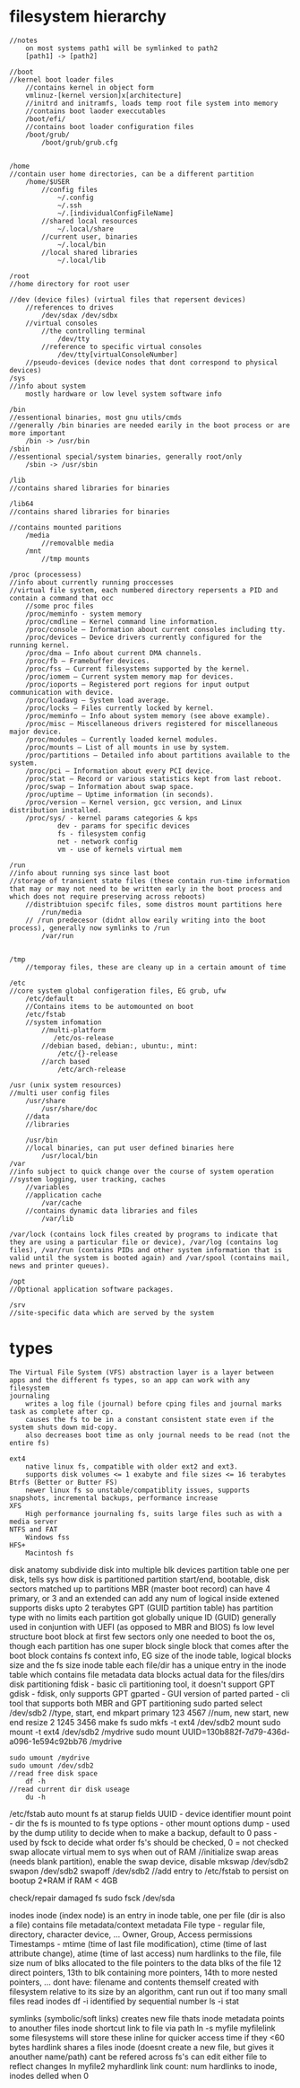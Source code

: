 # filesystem hierarchy
    //notes
        on most systems path1 will be symlinked to path2
        [path1] -> [path2]

    //boot
    //kernel boot loader files
        //contains kernel in object form
        vmlinuz-[kernel version]x[architecture]
        //initrd and initramfs, loads temp root file system into memory
        //contains boot laoder execcutables
        /boot/efi/
        //contains boot loader configuration files
        /boot/grub/
            /boot/grub/grub.cfg


    /home
    //contain user home directories, can be a different partition
        /home/$USER
            //config files
                ~/.config
                ~/.ssh
                ~/.[individualConfigFileName]
            //shared local resources
                ~/.local/share
            //current user, binaries
                ~/.local/bin
            //local shared libraries
                ~/.local/lib
            
    /root	
    //home directory for root user

    //dev (device files) (virtual files that repersent devices)
        //references to drives
            /dev/sdax /dev/sdbx
        //virtual consoles
            //the controlling terminal
                /dev/tty
            //reference to specific virtual consoles
                /dev/tty[virtualConsoleNumber]
        //pseudo-devices (device nodes that dont correspond to physical devices)
    /sys
    //info about system
        mostly hardware or low level system software info

    /bin
    //essentional binaries, most gnu utils/cmds
    //generally /bin binaries are needed earily in the boot process or are more important
        /bin -> /usr/bin
    /sbin
    //essentional special/system binaries, generally root/only
        /sbin -> /usr/sbin

    /lib
    //contains shared libraries for binaries

    /lib64
    //contains shared libraries for binaries
        
    //contains mounted paritions
        /media
            //removalble media
        /mnt
            //tmp mounts

    /proc (processess)
    //info about currently running proccesses
    //virtual file system, each numbered directory repersents a PID and contain a command that occ
        //some proc files
        /proc/meminfo - system memory
        /proc/cmdline – Kernel command line information.
        /proc/console – Information about current consoles including tty.
        /proc/devices – Device drivers currently configured for the running kernel.
        /proc/dma – Info about current DMA channels.
        /proc/fb – Framebuffer devices.
        /proc/fss – Current filesystems supported by the kernel.
        /proc/iomem – Current system memory map for devices.
        /proc/ioports – Registered port regions for input output communication with device.
        /proc/loadavg – System load average.
        /proc/locks – Files currently locked by kernel.
        /proc/meminfo – Info about system memory (see above example).
        /proc/misc – Miscellaneous drivers registered for miscellaneous major device.
        /proc/modules – Currently loaded kernel modules.
        /proc/mounts – List of all mounts in use by system.
        /proc/partitions – Detailed info about partitions available to the system.
        /proc/pci – Information about every PCI device.
        /proc/stat – Record or various statistics kept from last reboot.
        /proc/swap – Information about swap space.
        /proc/uptime – Uptime information (in seconds).
        /proc/version – Kernel version, gcc version, and Linux distribution installed.	
        /proc/sys/ - kernel params categories & kps
                dev - params for specific devices
                fs - filesystem config
                net - network config
                vm - use of kernels virtual mem

    /run
    //info about running sys since last boot
    //storage of transient state files (these contain run-time information that may or may not need to be written early in the boot process and which does not require preserving across reboots)
        //distribtuion specifc files, some distros mount partitions here
            /run/media
        // /run predecesor (didnt allow earily writing into the boot process), generally now symlinks to /run
            /var/run
            

    /tmp
        //temporay files, these are cleany up in a certain amount of time

    /etc
    //core system global configeration files, EG grub, ufw	
        /etc/default
        //Contains items to be automounted on boot 
        /etc/fstab
        //system infomation
            //multi-platform
               /etc/os-release
            //debian based, debian:, ubuntu:, mint:
                /etc/{}-release
            //arch based
                /etc/arch-release	

    /usr (unix system resources)
    //multi user config files
        /usr/share
            /usr/share/doc
        //data
        //libraries

        /usr/bin
        //local binaries, can put user defined binaries here
            /usr/local/bin
    /var
    //info subject to quick change over the course of system operation
    //system logging, user tracking, caches
        //variables
        //application cache
            /var/cache
        //contains dynamic data libraries and files
            /var/lib 

    /var/lock (contains lock files created by programs to indicate that they are using a particular file or device), /var/log (contains log files), /var/run (contains PIDs and other system information that is valid until the system is booted again) and /var/spool (contains mail, news and printer queues). 

    /opt
    //Optional application software packages.

    /srv
    //site-specific data which are served by the system


# types
    The Virtual File System (VFS) abstraction layer is a layer between apps and the different fs types, so an app can work with any filesystem
    journaling
        writes a log file (journal) before cping files and journal marks task as complete after cp.
        causes the fs to be in a constant consistent state even if the system shuts down mid-copy. 
        also decreases boot time as only journal needs to be read (not the entire fs)

    ext4
        native linux fs, compatible with older ext2 and ext3.
        supports disk volumes <= 1 exabyte and file sizes <= 16 terabytes
    Btrfs (Better or Butter FS) 
        newer linux fs so unstable/compatiblity issues, supports snapshots, incremental backups, performance increase
    XFS 
        High performance journaling fs, suits large files such as with a media server
    NTFS and FAT
        Windows fss
    HFS+ 
        Macintosh fs


disk anatomy
    subdivide disk into multiple blk devices
    partition table
        one per disk, tells sys how disk is partitioned
        partition start/end, bootable, disk sectors matched up to partitions
        MBR (master boot record)
            can have 4 primary, or 3 and an extended
            can add any num of logical inside extened
            supports disks upto 2 terabytes
        GPT (GUID partition table)
            has partition type with no limits
            each partition got globally unique ID (GUID)
            generally used in conjuntion with UEFI (as opposed to MBR and BIOS)
    fs low level structure
        boot block
            at first few sectors
            only one needed to boot the os, though each partition has one
        super block 
            single block that comes after the boot block
            contains fs context info, EG size of the inode table, logical blocks size and the fs size
        inode table 
            each file/dir has a unique entry in the inode table which contains file metadata
        data blocks 
            actual data for the files/dirs
disk partitioning
    fdisk - basic cli partitioning tool, it doesn't support GPT
    gdisk - fdisk, only supports GPT
    gparted - GUI version of parted
    parted - cli tool that supports both MBR and GPT partitioning
        sudo parted
        select /dev/sdb2
        //type, start, end
        mkpart primary 123 4567
        //num, new start, new end
        resize 2 1245 3456
make fs
    sudo mkfs -t ext4 /dev/sdb2
mount
    sudo mount -t ext4 /dev/sdb2 /mydrive
    sudo mount UUID=130b882f-7d79-436d-a096-1e594c92bb76 /mydrive

    sudo umount /mydrive
    sudo umount /dev/sdb2
    //read free disk space
        df -h
    //read current dir disk useage
        du -h
/etc/fstab
    auto mount fs at starup
    fields
        UUID - device identifier
        mount point - dir the fs is mounted to
        fs type
        options - other mount options
        dump - used by the dump utility to decide when to make a backup, default to 0
        pass - used by fsck to decide what order fs's should be checked, 0 = not checked
swap
    allocate virtual mem to sys when out of RAM
    //initialize swap areas (needs blank partition), enable the swap device, disable
        mkswap /dev/sdb2  
        swapon /dev/sdb2 
        swapoff /dev/sdb2
    //add entry to /etc/fstab to persist on bootup
    2*RAM if RAM < 4GB

check/repair damaged fs
    sudo fsck /dev/sda

inodes
    inode (index node) is an entry in inode table, one per file (dir is also a file)
    contains file metadata/context
    metadata
        File type - regular file, directory, character device, ...
        Owner, Group, Access permissions
        Timestamps - mtime (time of last file modification), ctime (time of last attribute change), atime (time of last access)
        num hardlinks to the file, file size
        num of blks allocated to the file
        pointers to the data blks of the file
            12 direct pointers, 13th to blk containing more pointers, 14th to more nested pointers, ...
        dont have: filename and contents themself
    created with filesystem relative to its size by an algorithm, cant run out if too many small files
    read inodes
        df -i
    identified by sequential number
        ls -i
        stat

symlinks (symbolic/soft links)
    creates new file thats inode metadata points to anouther files inode
    shortcut link to file via path
    ln -s myfile myfilelink
    some filesystems will store these inline for quicker access time if they <60 bytes
hardlink
    shares a files inode (doesnt create a new file, but gives it anouther name/path)
        cant be refered across fs's
        can edit either file to reflect changes
    ln myfile2 myhardlink
    link count: num hardlinks to inode, inodes delled when 0
